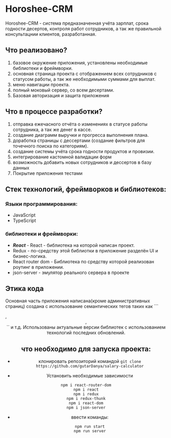 # Horoshee-CRM
Horoshee-CRM - система предназначенная учёта зарплат, срока годности десертов, контроля работ сотрудников, а так же правильной консультацнии клиентов, разработанная.

## Что реализовано?

1) базовое окружение приложения, установлены необходимые библиотеки и фреймворки.
2) основная страница проекта с отображением всех сотрудников с статусом работы, а так же необходимыми суммами для выплат.
3) меню навигации проекта.
4) полный моковый сервер, со всем десертами.
5) Базовая авторизация и защита приложения

## Что в процессе разработки?

1) отправка ежечасного отчёта о изменениях в статусе работы сотрудника, а так же денег в кассе.
2) создание диаграмм выручки и прогресса выполнения плана.
3) доработка страницы с дессертами (создание фильтров для точечного поиска по категориям).
4) создание системы учёта срока годности продуктов и провизии.
5) интегрирование кастомной валидации форм
6) возможность добавить новых сотрудников и дессертов в базу данных
7) Покрытие приложения тестами


## Стек технологий, фреймворков и библиотеков:
### Языки программирования:
+ JavaScript
+ TypeScript
### библиотеки и фреймворки:
+ ***React*** - React - библиотека на которой написан проект.
+ Redux - по-средству этой библиотки в приложение разделён UI и бизнес-логика.
+ React router dom - Библиотека по средству которой реализован роутинг в приложении.
+ json-server - эмулятор реального сервера в проекте

## Этика кода
Основная часть приложения написана(кроме административных страниц) создана с использование семантических тегов таких как ```<form />, <header />, <main />`` и т.д. Использованы актуальные версии библиотек с использованием технологий последних обновлений.

## что необходимо для запуска проекта:
* клонировать репозиторий командой 
``` git clone https://github.com/gutarDanya/salary-calculator ```
 
 * Установить необходимые зависимости
 ```
npm i react-router-dom
npm i react
npm i redux
npm i redux-thunk
npm i react-dom
npm i json-server
```

* ввести команды:
  ```
  npm run start
  npm run server
  ```

